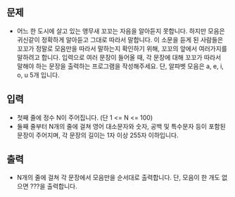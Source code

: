 ## 문제
- 어느 한 도시에 살고 있는 앵무새 꼬꼬는 자음을 알아듣지 못합니다. 하지만 모음은 귀신같이 정확하게 알아듣고 그대로 따라서 말합니다. 이 소문을 듣게 된 사람들은 꼬꼬가 정말로 모음만을 따라서 말하는지 확인하기 위해, 꼬꼬의 앞에서 여러가지를 말하려고 합니다. 입력으로 여러 문장이 들어올 때, 각 문장에 대해 꼬꼬가 따라서 말해야 하는 문장을 출력하는 프로그램을 작성해주세요. 단, 알파벳 모음은 a, e, i, o, u 5개 입니다.


## 입력
- 첫째 줄에 정수 N이 주어집니다. (단 1 <= N <= 100)
- 둘째 줄부터 N개의 줄에 걸쳐 영어 대소문자와 숫자, 공백 및 특수문자 등이 포함된 문장이 주어지며, 각 문장의 길이는 1자 이상 255자 이하입니다.


## 출력 
- N개의 줄에 걸쳐 각 문장에서 모음만을 순서대로 출력합니다. 단, 모음이 한 개도 없으면 ???을 출력합니다.
